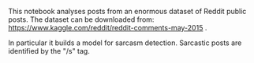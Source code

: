 This notebook analyses posts from an enormous dataset of Reddit public posts. The dataset can be downloaded from: https://www.kaggle.com/reddit/reddit-comments-may-2015 .

In particular it builds a model for sarcasm detection. Sarcastic posts are identified by the "/s" tag. 